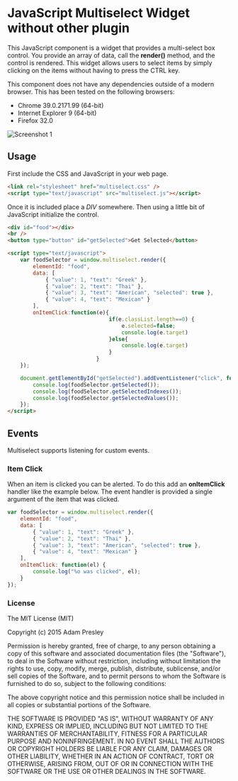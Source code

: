 JavaScript Multiselect Widget without other plugin
=============================

This JavaScript component is a widget that provides a multi-select box control. You provide an array of data, call the **render()** method, and the control is rendered. This widget allows users to select items by simply clicking on the items without having to press the CTRL key.

This component does not have any dependencies outside of a modern browser. This has been tested on the following browsers:

* Chrome 39.0.2171.99 (64-bit)
* Internet Explorer 9 (64-bit)
* Firefox 32.0

![Screenshot 1](screenshots/screenshot-1.png)

## Usage

First include the CSS and JavaScript in your web page.

```html
<link rel="stylesheet" href="multiselect.css" />
<script type="text/javascript" src="multiselect.js"></script>
```

Once it is included place a *DIV* somewhere. Then using a little bit of JavaScript initialize the control.

```html
<div id="food"></div>
<br />
<button type="button" id="getSelected">Get Selected</button>

<script type="text/javascript">
	var foodSelector = window.multiselect.render({
		elementId: "food",
		data: [
			{ "value": 1, "text": "Greek" },
			{ "value": 2, "text": "Thai" },
			{ "value": 3, "text": "American", "selected": true },
			{ "value": 4, "text": "Mexican" }
		],
		onItemClick:function(e){
                                if(e.classList.length==0) {
                                    e.selected=false;
                                    console.log(e.target)
                                }else{
                                    console.log(e.target)
                                }
                            }
	});

	document.getElementById("getSelected").addEventListener("click", function() {
		console.log(foodSelector.getSelected());
		console.log(foodSelector.getSelectedIndexes());
		console.log(foodSelector.getSelectedValues());
	});
</script>
```

## Events

Multiselect supports listening for custom events.

### Item Click

When an item is clicked you can be alerted. To do this add an **onItemClick** handler like the example below. The event handler is provided a single argument of the item that was clicked.

```javascript
var foodSelector = window.multiselect.render({
	elementId: "food",
	data: [
		{ "value": 1, "text": "Greek" },
		{ "value": 2, "text": "Thai" },
		{ "value": 3, "text": "American", "selected": true },
		{ "value": 4, "text": "Mexican" }
	],
	onItemClick: function(el) {
		console.log("%o was clicked", el);
	}
});

```

### License

The MIT License (MIT)

Copyright (c) 2015 Adam Presley

Permission is hereby granted, free of charge, to any person obtaining a copy
of this software and associated documentation files (the "Software"), to deal
in the Software without restriction, including without limitation the rights
to use, copy, modify, merge, publish, distribute, sublicense, and/or sell
copies of the Software, and to permit persons to whom the Software is
furnished to do so, subject to the following conditions:

The above copyright notice and this permission notice shall be included in all
copies or substantial portions of the Software.

THE SOFTWARE IS PROVIDED "AS IS", WITHOUT WARRANTY OF ANY KIND, EXPRESS OR
IMPLIED, INCLUDING BUT NOT LIMITED TO THE WARRANTIES OF MERCHANTABILITY,
FITNESS FOR A PARTICULAR PURPOSE AND NONINFRINGEMENT. IN NO EVENT SHALL THE
AUTHORS OR COPYRIGHT HOLDERS BE LIABLE FOR ANY CLAIM, DAMAGES OR OTHER
LIABILITY, WHETHER IN AN ACTION OF CONTRACT, TORT OR OTHERWISE, ARISING FROM,
OUT OF OR IN CONNECTION WITH THE SOFTWARE OR THE USE OR OTHER DEALINGS IN THE
SOFTWARE.

